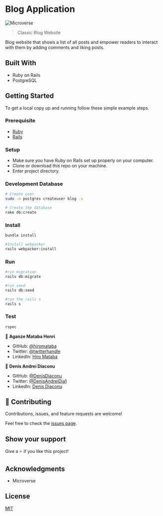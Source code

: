 # Blog Application

![Microverse](https://img.shields.io/badge/Microverse-blueviolet)

> Classic Blog Website

Blog website that shows a list of all posts and empower readers to interact with them by adding comments and liking posts.


## Built With

- Ruby on Rails
- PostgreSQL

## Getting Started

To get a local copy up and running follow these simple example steps.

### Prerequisite

- [Ruby](https://www.ruby-lang.org/en/)
- [Rails](https://gorails.com/)

### Setup

- Make sure you have Ruby on Rails set up properly on your computer.
- Clone or download this repo on your machine.
- Enter project directory.

### Development Database

```sh
# Create user
sudo -u postgres createuser blog -s

# Create the database
rake db:create


```

### Install

```sh
bundle install

#Install webpacker
rails webpacker:install

```

### Run

```sh
#run migration
rails db:migrate

#run seed
rails db:seed

#run the rails s
rails s
```

### Test

```sh
rspec
```

👤 **Aganze Mataba Henri**

- GitHub: [@hiromataba](https://github.com/hiromataba)
- Twitter: [@twitterhandle](https://twitter.com/MatabaHiro)
- LinkedIn: [Hiro Mataba](https://www.linkedin.com/in/hiro-mataba-1bb910209/)

👤 **Denis Andrei Diaconu**

- GitHub: [@DenisDiaconu](https://github.com/denisdiaconu)
- Twitter: [@DenisAndreiDia1](https://twitter.com/DenisAndreiDia1)
- LinkedIn: [Denis Diaconu](https://www.linkedin.com/in/denis-diaconu-1394091b7/)


## 🤝 Contributing

Contributions, issues, and feature requests are welcome!

Feel free to check the [issues page](../../issues/).

## Show your support

Give a ⭐️ if you like this project!

## Acknowledgments

- Microverse

## License

[MIT](./LICENSE)
